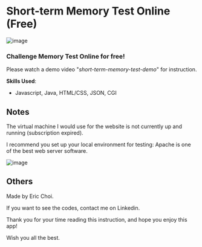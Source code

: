 # Short-term Memory Test Online (Free)
![image](https://user-images.githubusercontent.com/39285147/151662540-0d3e9d1c-e561-4cf7-80be-36170324b954.png)

### Challenge Memory Test Online for free!

Please watch a demo video "*short-term-memory-test-demo*" for instruction.

**Skills Used**:
- Javascript, Java, HTML/CSS, JSON, CGI

## Notes
The virtual machine I would use for the website is not currently up and running (subscription expired).

I recommend you set up your local environment for testing: Apache is one of the best web server software.

![image](https://user-images.githubusercontent.com/39285147/151662474-d6de8ea8-16ea-4578-8fa6-394534be63a9.png)

## Others
Made by Eric Choi.

If you want to see the codes, contact me on Linkedin.

Thank you for your time reading this instruction, and hope you enjoy this app!

Wish you all the best.
